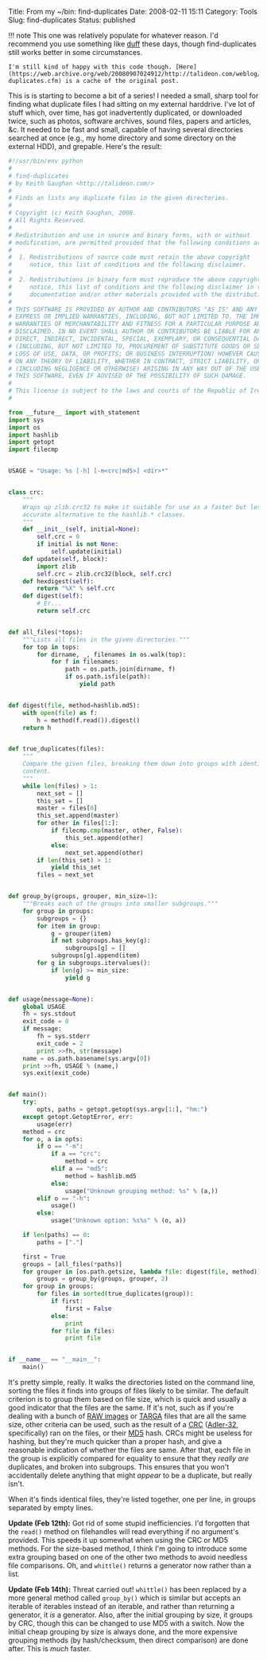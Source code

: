 Title: From my ~/bin: find-duplicates
Date: 2008-02-11 15:11
Category: Tools
Slug: find-duplicates
Status: published

!!! note
    This one was relatively populate for whatever reason. I'd recommend you use something like [duff](http://duff.dreda.org/) these days, though find-duplicates still works better in some circumstances.

	I'm still kind of happy with this code though. [Here](https://web.archive.org/web/20080907024912/http://talideon.com/weblog/2008/02/find-duplicates.cfm) is a cache of the original post.

This is is starting to become a bit of a series! I needed a small, sharp tool for finding what duplicate files I had sitting on my external harddrive. I've lot of stuff which, over time, has got inadvertently duplicated, or downloaded twice, such as photos, software archives, sound files, papers and articles, &c. It needed to be fast and small, capable of having several directories searched at once (e.g., my home directory and some directory on the external HDD), and grepable. Here's the result:

```python
#!/usr/bin/env python
#
# find-duplicates
# by Keith Gaughan <http://talideon.com/>
#
# Finds an lists any duplicate files in the given directories.
#
# Copyright (c) Keith Gaughan, 2008.
# All Rights Reserved.
#
# Redistribution and use in source and binary forms, with or without
# modification, are permitted provided that the following conditions are met:
#
#  1. Redistributions of source code must retain the above copyright
#     notice, this list of conditions and the following disclaimer.
#
#  2. Redistributions in binary form must reproduce the above copyright
#     notice, this list of conditions and the following disclaimer in the
#     documentation and/or other materials provided with the distribution.
#
# THIS SOFTWARE IS PROVIDED BY AUTHOR AND CONTRIBUTORS "AS IS" AND ANY
# EXPRESS OR IMPLIED WARRANTIES, INCLUDING, BUT NOT LIMITED TO, THE IMPLIED
# WARRANTIES OF MERCHANTABILITY AND FITNESS FOR A PARTICULAR PURPOSE ARE
# DISCLAIMED. IN NO EVENT SHALL AUTHOR OR CONTRIBUTORS BE LIABLE FOR ANY
# DIRECT, INDIRECT, INCIDENTAL, SPECIAL, EXEMPLARY, OR CONSEQUENTIAL DAMAGES
# (INCLUDING, BUT NOT LIMITED TO, PROCUREMENT OF SUBSTITUTE GOODS OR SERVICES;
# LOSS OF USE, DATA, OR PROFITS; OR BUSINESS INTERRUPTION) HOWEVER CAUSED AND
# ON ANY THEORY OF LIABILITY, WHETHER IN CONTRACT, STRICT LIABILITY, OR TORT
# (INCLUDING NEGLIGENCE OR OTHERWISE) ARISING IN ANY WAY OUT OF THE USE OF
# THIS SOFTWARE, EVEN IF ADVISED OF THE POSSIBILITY OF SUCH DAMAGE.
#
# This license is subject to the laws and courts of the Republic of Ireland.
#

from __future__ import with_statement
import sys
import os
import hashlib
import getopt
import filecmp


USAGE = "Usage: %s [-h] [-m<crc|md5>] <dir>*"


class crc:
    """
    Wraps up zlib.crc32 to make it suitable for use as a faster but less
    accurate alternative to the hashlib.* classes.
    """
    def __init__(self, initial=None):
        self.crc = 0
        if initial is not None:
            self.update(initial)
    def update(self, block):
        import zlib
        self.crc = zlib.crc32(block, self.crc)
    def hexdigest(self):
        return "%X" % self.crc
    def digest(self):
        # Er...
        return self.crc


def all_files(*tops):
    """Lists all files in the given directories."""
    for top in tops:
        for dirname, _, filenames in os.walk(top):
            for f in filenames:
                path = os.path.join(dirname, f)
                if os.path.isfile(path):
                    yield path


def digest(file, method=hashlib.md5):
    with open(file) as f:
        h = method(f.read()).digest()
    return h


def true_duplicates(files):
    """
    Compare the given files, breaking them down into groups with identical
    content.
    """
    while len(files) > 1:
        next_set = []
        this_set = []
        master = files[0]
        this_set.append(master)
        for other in files[1:]:
            if filecmp.cmp(master, other, False):
                this_set.append(other)
            else:
                next_set.append(other)
        if len(this_set) > 1:
            yield this_set
        files = next_set


def group_by(groups, grouper, min_size=1):
    """Breaks each of the groups into smaller subgroups."""
    for group in groups:
        subgroups = {}
        for item in group:
            g = grouper(item)
            if not subgroups.has_key(g):
                subgroups[g] = []
            subgroups[g].append(item)
        for g in subgroups.itervalues():
            if len(g) >= min_size:
                yield g


def usage(message=None):
    global USAGE
    fh = sys.stdout
    exit_code = 0
    if message:
        fh = sys.stderr
        exit_code = 2
        print >>fh, str(message)
    name = os.path.basename(sys.argv[0])
    print >>fh, USAGE % (name,)
    sys.exit(exit_code)


def main():
    try:
        opts, paths = getopt.getopt(sys.argv[1:], "hm:")
    except getopt.GetoptError, err:
        usage(err)
    method = crc
    for o, a in opts:
        if o == "-m":
            if a == "crc":
                method = crc
            elif a == "md5":
                method = hashlib.md5
            else:
                usage("Unknown grouping method: %s" % (a,))
        elif o == "-h":
            usage()
        else:
            usage("Unknown option: %s%s" % (o, a))

    if len(paths) == 0:
        paths = ["."]

    first = True
    groups = [all_files(*paths)]
    for grouper in [os.path.getsize, lambda file: digest(file, method)]:
        groups = group_by(groups, grouper, 2)
    for group in groups:
        for files in sorted(true_duplicates(group)):
            if first:
                first = False
            else:
                print
            for file in files:
                print file


if __name__ == "__main__":
    main()
```

It's pretty simple, really. It walks the directories listed on the command line, sorting the files it finds into groups of files likely to be similar. The default criterion is to group them based on file size, which is quick and usually a good indicator that the files are the same. If it's not, such as if you're dealing with a bunch of [RAW images](https://en.wikipedia.org/wiki/Raw_image_format) or [TARGA](https://en.wikipedia.org/wiki/Truevision_TGA) files that are all the same size, other criteria can be used, such as the result of a [CRC](https://en.wikipedia.org/wiki/Cyclic_redundancy_check) ([Adler-32](https://en.wikipedia.org/wiki/Adler-32), specifically) ran on the files, or their [MD5](https://en.wikipedia.org/wiki/MD5) hash. CRCs might be useless for hashing, but they're much quicker than a proper hash, and give a reasonable indication of whether the files are same. After that, each file in the group is explicitly compared for equality to ensure that they *really are* duplicates, and broken into subgroups. This ensures that you won't accidentally delete anything that might *appear* to be a duplicate, but really isn't.

When it's finds identical files, they're listed together, one per line, in groups separated by empty lines.

**Update (Feb 12th):** Got rid of some stupid inefficiencies. I'd forgotten that the `read()` method on filehandles will read everything if no argument's provided. This speeds it up somewhat when using the CRC or MD5 methods. For the size-based method, I think I'm going to introduce some extra grouping based on one of the other two methods to avoid needless file comparisons. Oh, and `whittle()` returns a generator now rather than a list.

**Update (Feb 14th):** Threat carried out! `whittle()` has been replaced by a more general method called `group_by()` which is similar but accepts an iterable of iterables instead of an iterable, and rather than returning a generator, it *is* a generator. Also, after the initial grouping by size, it groups by CRC, though this can be changed to use MD5 with a switch. Now the initial cheap grouping by size is always done, and the more expensive grouping methods (by hash/checksum, then direct comparison) are done after. This is *much* faster.
